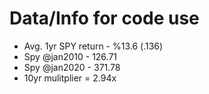 # Data/Info for code use
- Avg. 1yr SPY return - %13.6 (.136)
- Spy @jan2010 - 126.71
- Spy @jan2020 - 371.78
- 10yr mulitplier = 2.94x
